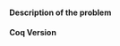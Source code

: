 <!-- Thank you for reporting a bug to Coq! -->

#### Description of the problem

<!-- If you can, it's helpful to provide self-contained example of some code
that reproduces the bug. If not, a link to a larger example is also helpful. -->

#### Coq Version

<!-- You can get this information by running `coqtop -v`. If relevant, please
also include your operating system. -->
